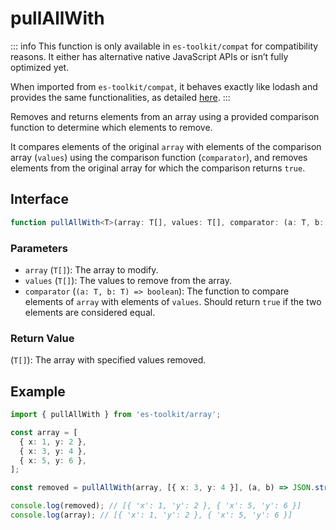 # pullAllWith

::: info
This function is only available in `es-toolkit/compat` for compatibility reasons. It either has alternative native JavaScript APIs or isn’t fully optimized yet.

When imported from `es-toolkit/compat`, it behaves exactly like lodash and provides the same functionalities, as detailed [here](../../../compatibility.md).
:::

Removes and returns elements from an array using a provided comparison function to determine which elements to remove.

It compares elements of the original `array` with elements of the comparison array (`values`) using the comparison function (`comparator`), and removes elements from the original array for which the comparison returns `true`.

## Interface

```typescript
function pullAllWith<T>(array: T[], values: T[], comparator: (a: T, b: T) => boolean): T[];
```

### Parameters

- `array` (`T[]`): The array to modify.
- `values` (`T[]`): The values to remove from the array.
- `comparator` (`(a: T, b: T) => boolean`): The function to compare elements of `array` with elements of `values`. Should return `true` if the two elements are considered equal.

### Return Value

(`T[]`): The array with specified values removed.

## Example

```typescript
import { pullAllWith } from 'es-toolkit/array';

const array = [
  { x: 1, y: 2 },
  { x: 3, y: 4 },
  { x: 5, y: 6 },
];

const removed = pullAllWith(array, [{ x: 3, y: 4 }], (a, b) => JSON.stringify(a) === JSON.stringify(b));

console.log(removed); // [{ 'x': 1, 'y': 2 }, { 'x': 5, 'y': 6 }]
console.log(array); // [{ 'x': 1, 'y': 2 }, { 'x': 5, 'y': 6 }]
```
